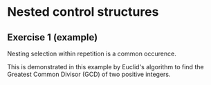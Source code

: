 # Nested control structures
## Exercise 1 (example)

Nesting selection within repetition is a common occurence.

This is demonstrated in this example by Euclid's algorithm to find the Greatest Common Divisor (GCD) of two positive integers.
